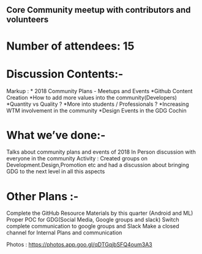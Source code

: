 ## Core Community meetup with contributors and volunteers

# Number of attendees: 15

# Discussion Contents:-
 Markup : * 2018 Community Plans - Meetups and Events
          *Github Content Creation
          *How to add more values into the community(Developers)
          *Quantity vs Quality ?
          *More into students / Professionals ?
          *Increasing WTM involvement in the community
          *Design Events in the GDG Cochin 

# What we’ve done:-
Talks about community plans and events of 2018 
In Person discussion with everyone in the community
Activity : Created groups on Development.Design,Promotion etc and had a discussion about bringing GDG to the next level in all this aspects

# Other Plans :-
Complete the GitHub Resource Materials by this quarter (Android and ML)
Proper POC for GDG(Social Media, Google groups and slack)
Switch complete communication to google groups and Slack
Make a closed channel for Internal Plans and communication

Photos : https://photos.app.goo.gl/qDTGqjbSFQ4oum3A3

